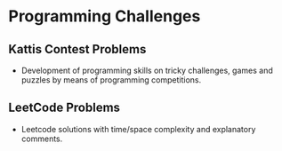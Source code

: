 # Programming Challenges
## Kattis Contest Problems
- Development of programming skills on tricky challenges, games and puzzles by means of programming competitions.
## LeetCode Problems
- Leetcode solutions with time/space complexity and explanatory comments.
